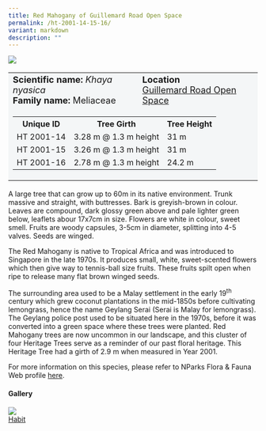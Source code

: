 ```yaml
---
title: Red Mahogany of Guillemard Road Open Space
permalink: /ht-2001-14-15-16/
variant: markdown
description: ""
---
```

<div class="isomer-image-wrapper">
<img src="/images/Heritage_trees_photos/sea_almond_ht_2020_31-habit.jpg"> 
</div><table style="minWidth: 100px; font-size: 18px; background: #F4F6F7">
<tbody><tr>
<td rowspan="1" colspan="1">
<strong>Scientific name:</strong> <em>Khaya nyasica</em>  
<br><strong>Family name: </strong>Meliaceae
</td>
<td rowspan="1" colspan="1">
<strong>Location</strong><a href="https://www.onemap.gov.sg/?lat=1.314695000000055&amp;lng=103.89240499999623">
<br>Guillemard Road Open Space</a>
</td>
</tr>
<tr><td rowspan="1" colspan="3">
<table style="minWidth: 100px; font-size: 16px;">
<tbody>
<tr>
 <th>Unique ID</th>
 <th>Tree Girth</th>
 <th>Tree Height</th>
</tr>
<tr>
 <td>HT 2001-14</td>
 <td>3.28 m @ 1.3 m height</td>
 <td>31 m</td>
</tr>
<tr>
 <td>HT 2001-15</td>
 <td>3.26 m @ 1.3 m height</td>
 <td>31 m</td>
</tr>
<tr>
 <td>HT 2001-16</td>
 <td>2.78 m @ 1.3 m height</td>
 <td>24.2 m</td>
</tr></tbody>
</table>
</td></tr></tbody></table>
<p>A large tree that can grow up to 60m in its native environment. Trunk massive and straight, with buttresses. Bark is greyish-brown in colour. Leaves are compound, dark glossy green above and pale lighter green below, leaflets abour 17x7cm in size. Flowers are white in colour, sweet smell. Fruits are woody capsules, 3-5cm in diameter, splitting into 4-5 valves. Seeds are winged.</p>
  
<p>The Red Mahogany is native to Tropical Africa and was introduced to Singapore in the late 1970s. It produces small, white, sweet-scented flowers which then give way to tennis-ball size fruits. These fruits spilt open when ripe to release many flat brown winged seeds.</p>

<p>The surrounding area used to be a Malay settlement in the early 19<sup>th</sup> century which grew coconut plantations in the mid-1850s before cultivating lemongrass, hence the name Geylang Serai (Serai is Malay for lemongrass). The Geylang police post used to be situated here in the 1970s, before it was converted into a green space where these trees were planted. Red Mahogany trees are now uncommon in our landscape, and this cluster of four Heritage Trees serve as a reminder of our past floral heritage. This Heritage Tree had a girth of 2.9 m when measured in Year 2001.</p>
	
<p>For more information on this species, please refer to NParks Flora &amp; Fauna Web profile <a href="https://www.nparks.gov.sg/florafaunaweb/flora/7/2/7256">here</a>.</p>

<h4><b>Gallery</b></h4>
<div class="isomer-card-grid">
<a href="/images/Heritage_trees_photos/sea_almond_ht_2020_31-habit.jpg" class="isomer-card">
<div class="isomer-card-image">
<div class="isomer-image-wrapper"><img src="/images/Heritage_trees_photos/sea_almond_ht_2020_31-habit.jpg"></div></div>
	<div class="isomer-card-body"><div class="isomer-card-title">Habit</div></div></a>
<p></p></div>